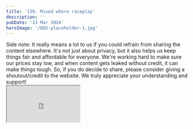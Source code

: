 ```yaml
---
title: '139. Mixed whore raceplay'
description: ''
pubDate: '13 Mar 2024'
heroImage: '/QOS-placeholder-1.jpg'
---
```

<div class="video_paragraph_header"> Side note: It really means a lot to us if you could refrain from sharing the content elsewhere. It's not just about privacy, but it also helps us keep things fair and affordable for everyone. We're working hard to make sure our prices stay low, and when content gets leaked without credit, it can make things tough. So, if you do decide to share, please consider giving a shoutout/credit to the website. We truly appreciate your understanding and support!</div>

<iframe src="https://drive.google.com/file/d/1yd3A-drWbpCf3lP1Zi7E36UCYqtsxIXO/preview" width="200" height="100" allow="autoplay" allowfullscreen="allowfullscreen"></iframe>

<br>
<br>
<!---<a class="read_more" href="https://drive.google.com/file/d/1v8tQjgf6pgnoqFQKA38zodaVBzgSk5vp/view?usp=sharing">Download</a>--->